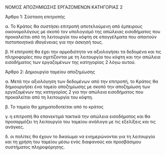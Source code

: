 ΝΟΜΟΣ ΑΠΟΖΗΜΙΩΣΗΣ ΕΡΓΑΖΟΜΕΝΩΝ ΚΑΤΗΓΟΡΙΑΣ 2

Άρθρο 1: Σύσταση επιτροπής

α. Το Κράτος θα συστήσει επιτροπή αποτελούμενη από έμπειρους οικονομολόγους με σκοπό τον υπολογισμό της απώλειας εισοδήματος που προκαλείται από τη λειτουργία του κόφτη σε επαγγέλματα που απαιτούν πιστοποιητικά ιθαγένειας για την άσκησή τους.

β. Η επιτροπή θα έχει την αρμοδιότητα να αξιολογήσει τα δεδομένα και τις πληροφορίες που σχετίζονται με τη λειτουργία του κόφτη και την απώλεια εισοδήματος των εργαζομένων της κατηγορίας 2 λόγω αυτού.

Άρθρο 2: Δημιουργία ταμείου αποζημίωσης

α. Μετά την αξιολόγηση των δεδομένων από την επιτροπή, το Κράτος θα δημιουργήσει ένα ταμείο αποζημίωσης με σκοπό την αποζημίωση των εργαζομένων της κατηγορίας 2 για την απώλεια εισοδήματος που προκαλείται από τη λειτουργία του κόφτη.

β. Το ταμείο θα χρηματοδοτείται από το κράτος

γ. η επιτροπή θα επανεκτιμά τακτικά την απώλεια εισοδήματος και θα προσαρμόζει τη λειτουργία του ταμείου ανάλογα με τις εξελίξεις και τις ανάγκες. 

δ. οι πολίτες θα έχουν το δικαίωμα να ενημερώνονται για τη λειτουργία και τη χρήση του ταμείου μέσω ενός διαφανούς και προσβάσιμου συστήματος πληροφόρησης.
